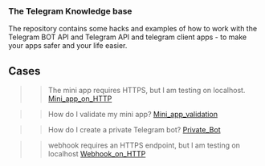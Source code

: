 ### The Telegram Knowledge base

The repository contains some hacks and examples of how to work with the Telegram BOT API and Telegram API and telegram client apps - to make your apps safer and your life easier.

## Cases

>> The mini app requires HTTPS, but I am testing on localhost.
[Mini_app_on_HTTP](/Mini_app_on_HTTP)

>> How do I validate my mini app?
[Mini_app_validation](/Mini_app_validation)

>> How do I create a private Telegram bot?
[Private_Bot](/Private_Bot)

>> webhook requires an HTTPS endpoint, but I am testing on localhost
[Webhook_on_HTTP](/Webhook_on_HTTP)

